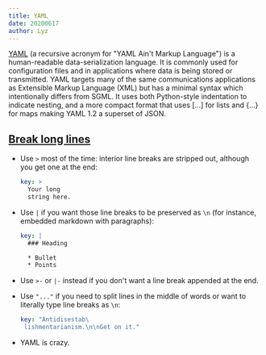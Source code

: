 ```yaml
---
title: YAML
date: 20200617
author: Lyz
---
```


[YAML](https://en.wikipedia.org/wiki/YAML) (a recursive acronym for "YAML Ain't
Markup Language") is a human-readable data-serialization language. It is
commonly used for configuration files and in applications where data is being
stored or transmitted. YAML targets many of the same communications applications
as Extensible Markup Language (XML) but has a minimal syntax which intentionally
differs from SGML. It uses both Python-style indentation to indicate nesting,
and a more compact format that uses [...] for lists and {...} for maps making
YAML 1.2 a superset of JSON.

## [Break long lines](https://stackoverflow.com/a/21699210)

* Use `>` most of the time: interior line breaks are stripped out, although you
    get one at the end:

    ```yaml
    key: >
      Your long
      string here.
    ```

* Use `|` if you want those line breaks to be preserved as `\n` (for instance,
    embedded markdown with paragraphs):

    ```yaml
    key: |
      ### Heading

      * Bullet
      * Points
    ```

* Use `>-` or `|-` instead if you don't want a line break appended at the end.

* Use `"..."` if you need to split lines in the middle of words or want to
    literally type line breaks as `\n`:

    ```yaml
    key: "Antidisestab\
     lishmentarianism.\n\nGet on it."
    ```

* YAML is crazy.
